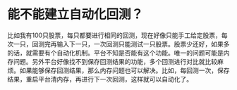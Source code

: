# 能不能建立自动化回测？

比如我有100只股票，每只都要进行相同的回测，现在好像只能手工给定股票，每次一只，回测完再输入下一只，一次回测只能测试一只股票。股票少还好，如果多的话，就需要有个自动化机制。平台不知是否能有这个功能。唯一的问题可能是内存问题。另外平台好像找不到保存回测结果的功能，多个回测进行对比就比较麻烦。如果能够保存回测结果，那么内存问题也可以解决。比如，每回测一次，保存结果，重启平台清内存，再进行下一次回测，这样就可以自动化了。